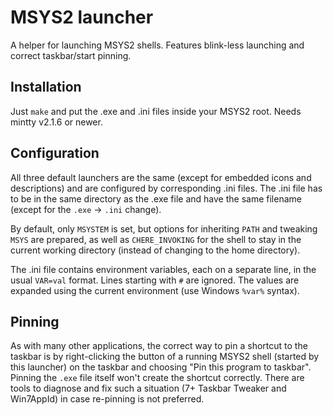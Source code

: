 MSYS2 launcher
==============

A helper for launching MSYS2 shells. Features blink-less launching and correct taskbar/start pinning.

Installation
------------

Just `make` and put the .exe and .ini files inside your MSYS2 root. Needs mintty v2.1.6 or newer.

Configuration
-------------

All three default launchers are the same (except for embedded icons and descriptions) and are configured by corresponding .ini files. The .ini file has to be in the same directory as the .exe file and have the same filename (except for the `.exe` -> `.ini` change).

By default, only `MSYSTEM` is set, but options for inheriting `PATH` and tweaking `MSYS` are prepared, as well as `CHERE_INVOKING` for the shell to stay in the current working directory (instead of changing to the home directory).

The .ini file contains environment variables, each on a separate line, in the usual `VAR=val` format. Lines starting with `#` are ignored. The values are expanded using the current environment (use Windows `%var%` syntax).

Pinning
-------

As with many other applications, the correct way to pin a shortcut to the taskbar is by right-clicking the button of a running MSYS2 shell (started by this launcher) on the taskbar and choosing "Pin this program to taskbar". Pinning the `.exe` file itself won't create the shortcut correctly. There are tools to diagnose and fix such a situation (7+ Taskbar Tweaker and Win7AppId) in case re-pinning is not preferred.
